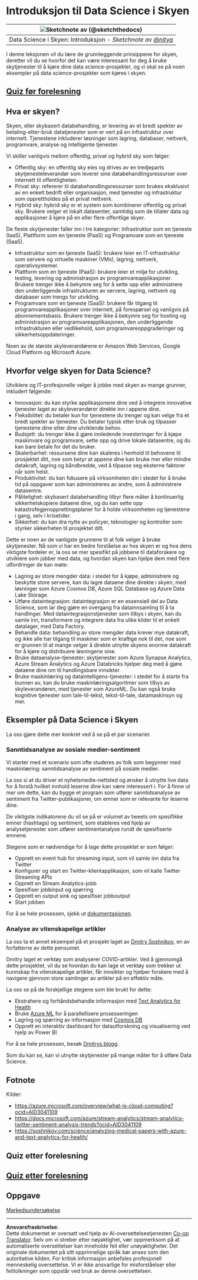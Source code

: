 <!--
CO_OP_TRANSLATOR_METADATA:
{
  "original_hash": "6a0556b17de4c8d1a9470b02247b01d4",
  "translation_date": "2025-09-04T19:23:08+00:00",
  "source_file": "5-Data-Science-In-Cloud/17-Introduction/README.md",
  "language_code": "no"
}
-->
# Introduksjon til Data Science i Skyen

|![ Sketchnote av [(@sketchthedocs)](https://sketchthedocs.dev) ](../../sketchnotes/17-DataScience-Cloud.png)|
|:---:|
| Data Science i Skyen: Introduksjon - _Sketchnote av [@nitya](https://twitter.com/nitya)_ |


I denne leksjonen vil du lære de grunnleggende prinsippene for skyen, deretter vil du se hvorfor det kan være interessant for deg å bruke skytjenester til å kjøre dine data science-prosjekter, og vi skal se på noen eksempler på data science-prosjekter som kjøres i skyen. 

## [Quiz før forelesning](https://purple-hill-04aebfb03.1.azurestaticapps.net/quiz/32)

## Hva er skyen?

Skyen, eller skybasert databehandling, er levering av et bredt spekter av betaling-etter-bruk datatjenester som er vert på en infrastruktur over internett. Tjenestene inkluderer løsninger som lagring, databaser, nettverk, programvare, analyse og intelligente tjenester. 

Vi skiller vanligvis mellom offentlig, privat og hybrid sky som følger: 

* Offentlig sky: en offentlig sky eies og drives av en tredjeparts skytjenesteleverandør som leverer sine databehandlingsressurser over internett til offentligheten. 
* Privat sky: refererer til databehandlingsressurser som brukes eksklusivt av en enkelt bedrift eller organisasjon, med tjenester og infrastruktur som opprettholdes på et privat nettverk. 
* Hybrid sky: hybrid sky er et system som kombinerer offentlig og privat sky. Brukere velger et lokalt datasenter, samtidig som de tillater data og applikasjoner å kjøre på en eller flere offentlige skyer. 

De fleste skytjenester faller inn i tre kategorier: Infrastruktur som en tjeneste (IaaS), Plattform som en tjeneste (PaaS) og Programvare som en tjeneste (SaaS).

* Infrastruktur som en tjeneste (IaaS): brukere leier en IT-infrastruktur som servere og virtuelle maskiner (VMs), lagring, nettverk, operativsystemer. 
* Plattform som en tjeneste (PaaS): brukere leier et miljø for utvikling, testing, levering og administrasjon av programvareapplikasjoner. Brukere trenger ikke å bekymre seg for å sette opp eller administrere den underliggende infrastrukturen av servere, lagring, nettverk og databaser som trengs for utvikling. 
* Programvare som en tjeneste (SaaS): brukere får tilgang til programvareapplikasjoner over internett, på forespørsel og vanligvis på abonnementsbasis. Brukere trenger ikke å bekymre seg for hosting og administrasjon av programvareapplikasjonen, den underliggende infrastrukturen eller vedlikehold, som programvareoppgraderinger og sikkerhetsoppdateringer. 

Noen av de største skyleverandørene er Amazon Web Services, Google Cloud Platform og Microsoft Azure.

## Hvorfor velge skyen for Data Science?

Utviklere og IT-profesjonelle velger å jobbe med skyen av mange grunner, inkludert følgende: 

* Innovasjon: du kan styrke applikasjonene dine ved å integrere innovative tjenester laget av skyleverandører direkte inn i appene dine.
* Fleksibilitet: du betaler kun for tjenestene du trenger og kan velge fra et bredt spekter av tjenester. Du betaler typisk etter bruk og tilpasser tjenestene dine etter dine utviklende behov. 
* Budsjett: du trenger ikke å gjøre innledende investeringer for å kjøpe maskinvare og programvare, sette opp og drive lokale datasentre, og du kan bare betale for det du bruker. 
* Skalerbarhet: ressursene dine kan skaleres i henhold til behovene til prosjektet ditt, noe som betyr at appene dine kan bruke mer eller mindre datakraft, lagring og båndbredde, ved å tilpasse seg eksterne faktorer når som helst. 
* Produktivitet: du kan fokusere på virksomheten din i stedet for å bruke tid på oppgaver som kan administreres av andre, som å administrere datasentre. 
* Pålitelighet: skybasert databehandling tilbyr flere måter å kontinuerlig sikkerhetskopiere dataene dine, og du kan sette opp katastrofegjenopprettingsplaner for å holde virksomheten og tjenestene i gang, selv i krisetider.
* Sikkerhet: du kan dra nytte av policyer, teknologier og kontroller som styrker sikkerheten til prosjektet ditt. 

Dette er noen av de vanligste grunnene til at folk velger å bruke skytjenester. Nå som vi har en bedre forståelse av hva skyen er og hva dens viktigste fordeler er, la oss se mer spesifikt på jobbene til dataforskere og utviklere som jobber med data, og hvordan skyen kan hjelpe dem med flere utfordringer de kan møte: 

* Lagring av store mengder data: i stedet for å kjøpe, administrere og beskytte store servere, kan du lagre dataene dine direkte i skyen, med løsninger som Azure Cosmos DB, Azure SQL Database og Azure Data Lake Storage.
* Utføre dataintegrasjon: dataintegrasjon er en essensiell del av Data Science, som lar deg gjøre en overgang fra datainnsamling til å ta handlinger. Med dataintegrasjonstjenester som tilbys i skyen, kan du samle inn, transformere og integrere data fra ulike kilder til et enkelt datalager, med Data Factory. 
* Behandle data: behandling av store mengder data krever mye datakraft, og ikke alle har tilgang til maskiner som er kraftige nok til det, noe som er grunnen til at mange velger å direkte utnytte skyens enorme datakraft for å kjøre og distribuere løsningene sine. 
* Bruke dataanalyse-tjenester: skytjenester som Azure Synapse Analytics, Azure Stream Analytics og Azure Databricks hjelper deg med å gjøre dataene dine om til handlingsbare innsikter. 
* Bruke maskinlæring og dataintelligens-tjenester: i stedet for å starte fra bunnen av, kan du bruke maskinlæringsalgoritmer som tilbys av skyleverandøren, med tjenester som AzureML. Du kan også bruke kognitive tjenester som tale-til-tekst, tekst-til-tale, datamaskinsyn og mer.

## Eksempler på Data Science i Skyen

La oss gjøre dette mer konkret ved å se på et par scenarier. 

### Sanntidsanalyse av sosiale medier-sentiment
Vi starter med et scenario som ofte studeres av folk som begynner med maskinlæring: sanntidsanalyse av sentiment på sosiale medier. 

La oss si at du driver et nyhetsmedie-nettsted og ønsker å utnytte live data for å forstå hvilket innhold leserne dine kan være interessert i. For å finne ut mer om dette, kan du bygge et program som utfører sanntidsanalyse av sentiment fra Twitter-publikasjoner, om emner som er relevante for leserne dine. 

De viktigste indikatorene du vil se på er volumet av tweets om spesifikke emner (hashtags) og sentiment, som etableres ved hjelp av analysetjenester som utfører sentimentanalyse rundt de spesifiserte emnene. 

Stegene som er nødvendige for å lage dette prosjektet er som følger: 

* Opprett en event hub for streaming input, som vil samle inn data fra Twitter 
* Konfigurer og start en Twitter-klientapplikasjon, som vil kalle Twitter Streaming APIs 
* Opprett en Stream Analytics-jobb 
* Spesifiser jobbinput og spørring 
* Opprett en output sink og spesifiser jobboutput 
* Start jobben 

For å se hele prosessen, sjekk ut [dokumentasjonen](https://docs.microsoft.com/azure/stream-analytics/stream-analytics-twitter-sentiment-analysis-trends?WT.mc_id=academic-77958-bethanycheum&ocid=AID30411099).

### Analyse av vitenskapelige artikler
La oss ta et annet eksempel på et prosjekt laget av [Dmitry Soshnikov](http://soshnikov.com), en av forfatterne av dette pensumet. 

Dmitry laget et verktøy som analyserer COVID-artikler. Ved å gjennomgå dette prosjektet, vil du se hvordan du kan lage et verktøy som trekker ut kunnskap fra vitenskapelige artikler, får innsikter og hjelper forskere med å navigere gjennom store samlinger av artikler på en effektiv måte.

La oss se på de forskjellige stegene som ble brukt for dette: 
* Ekstrahere og forhåndsbehandle informasjon med [Text Analytics for Health](https://docs.microsoft.com/azure/cognitive-services/text-analytics/how-tos/text-analytics-for-health?WT.mc_id=academic-77958-bethanycheum&ocid=AID3041109)
* Bruke [Azure ML](https://azure.microsoft.com/services/machine-learning?WT.mc_id=academic-77958-bethanycheum&ocid=AID3041109) for å parallellisere prosesseringen
* Lagring og spørring av informasjon med [Cosmos DB](https://azure.microsoft.com/services/cosmos-db?WT.mc_id=academic-77958-bethanycheum&ocid=AID3041109)
* Opprett en interaktiv dashboard for datautforskning og visualisering ved hjelp av Power BI

For å se hele prosessen, besøk [Dmitrys blogg](https://soshnikov.com/science/analyzing-medical-papers-with-azure-and-text-analytics-for-health/). 

Som du kan se, kan vi utnytte skytjenester på mange måter for å utføre Data Science.

## Fotnote

Kilder:
* https://azure.microsoft.com/overview/what-is-cloud-computing?ocid=AID3041109  
* https://docs.microsoft.com/azure/stream-analytics/stream-analytics-twitter-sentiment-analysis-trends?ocid=AID3041109  
* https://soshnikov.com/science/analyzing-medical-papers-with-azure-and-text-analytics-for-health/  

## Quiz etter forelesning

## [Quiz etter forelesning](https://ff-quizzes.netlify.app/en/ds/)

## Oppgave

[Markedsundersøkelse](assignment.md)

---

**Ansvarsfraskrivelse**:  
Dette dokumentet er oversatt ved hjelp av AI-oversettelsestjenesten [Co-op Translator](https://github.com/Azure/co-op-translator). Selv om vi streber etter nøyaktighet, vær oppmerksom på at automatiserte oversettelser kan inneholde feil eller unøyaktigheter. Det originale dokumentet på sitt opprinnelige språk bør anses som den autoritative kilden. For kritisk informasjon anbefales profesjonell menneskelig oversettelse. Vi er ikke ansvarlige for misforståelser eller feiltolkninger som oppstår ved bruk av denne oversettelsen.